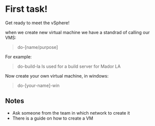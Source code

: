 # First task!
Get ready to meet the vSphere!

when we create new virtual machine we have a standrad of calling our VMS:

> do-[name/purpose]

For example: 
> do-build-la 
Is used for a build server for Mador LA

Now create your own virtual machine, in windows:
> do-[your-name]-win

## Notes
- Ask someone from the team in which network to create it
- There is a guide on how to create a VM
